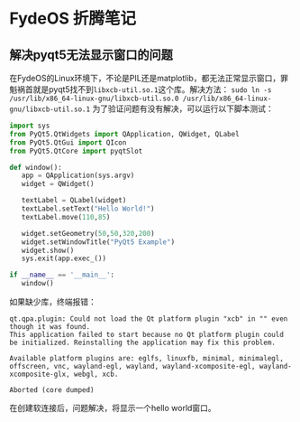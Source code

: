 # FydeOS 折腾笔记
## 解决pyqt5无法显示窗口的问题
在FydeOS的Linux环境下，不论是PIL还是matplotlib，都无法正常显示窗口，罪魁祸首就是pyqt5找不到`libxcb-util.so.1`这个库。解决方法：
```sudo ln -s /usr/lib/x86_64-linux-gnu/libxcb-util.so.0 /usr/lib/x86_64-linux-gnu/libxcb-util.so.1```
为了验证问题有没有解决，可以运行以下脚本测试：
```python
import sys
from PyQt5.QtWidgets import QApplication, QWidget, QLabel
from PyQt5.QtGui import QIcon
from PyQt5.QtCore import pyqtSlot

def window():
   app = QApplication(sys.argv)
   widget = QWidget()

   textLabel = QLabel(widget)
   textLabel.setText("Hello World!")
   textLabel.move(110,85)

   widget.setGeometry(50,50,320,200)
   widget.setWindowTitle("PyQt5 Example")
   widget.show()
   sys.exit(app.exec_())

if __name__ == '__main__':
   window()
```
如果缺少库，终端报错：  
```
qt.qpa.plugin: Could not load the Qt platform plugin "xcb" in "" even though it was found.
This application failed to start because no Qt platform plugin could be initialized. Reinstalling the application may fix this problem.

Available platform plugins are: eglfs, linuxfb, minimal, minimalegl, offscreen, vnc, wayland-egl, wayland, wayland-xcomposite-egl, wayland-xcomposite-glx, webgl, xcb.

Aborted (core dumped)
```
在创建软连接后，问题解决，将显示一个hello world窗口。